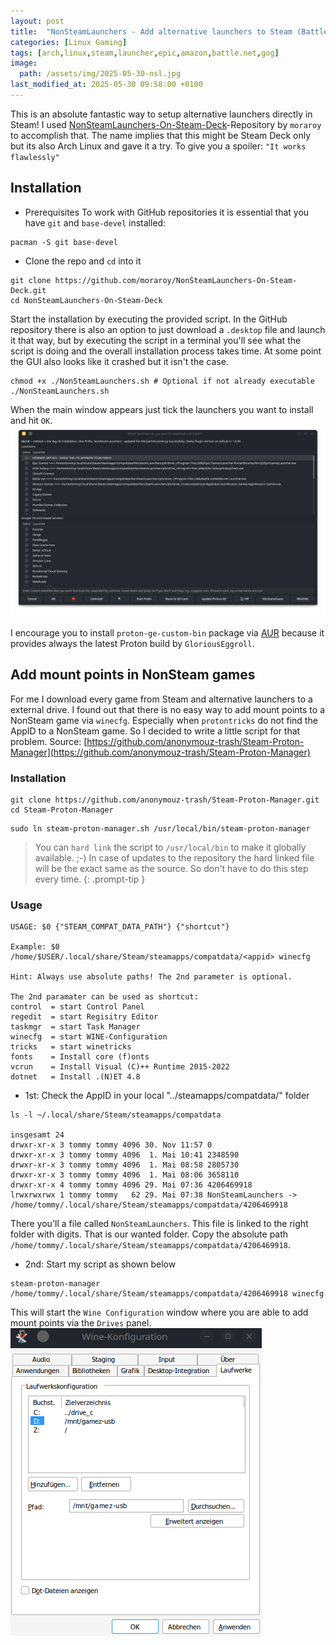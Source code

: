 ```yaml
---
layout: post
title:  "NonSteamLaunchers - Add alternative launchers to Steam (Battle.net, Epic Games, GOG and more)"
categories: [Linux Gaming]
tags: [arch,linux,steam,launcher,epic,amazon,battle.net,gog]
image:
  path: /assets/img/2025-05-30-nsl.jpg
last_modified_at: 2025-05-30 09:58:00 +0100
---
```


This is an absolute fantastic way to setup alternative launchers directly in Steam! I used [NonSteamLaunchers-On-Steam-Deck](https://github.com/moraroy/NonSteamLaunchers-On-Steam-Deck)-Repository by `moraroy` to accomplish that. The name implies that this might be Steam Deck only but its also Arch Linux and gave it a try. To give you a spoiler: `"It works flawlessly"`

## Installation
* Prerequisites
To work with GitHub repositories it is essential that you have `git` and `base-devel` installed:
```shell
pacman -S git base-devel
```
* Clone the repo and `cd` into it
```shell
git clone https://github.com/moraroy/NonSteamLaunchers-On-Steam-Deck.git
cd NonSteamLaunchers-On-Steam-Deck
```

Start the installation by executing the provided script. In the GitHub repository there is also an option to just download a `.desktop` file and launch it that way, but by executing the script in a terminal you'll see what the script is doing and the overall installation process takes time. At some point the GUI also looks like it crashed but it isn't the case.
```shell
chmod +x ./NonSteamLaunchers.sh # Optional if not already executable
./NonSteamLaunchers.sh
```
When the main window appears just tick the launchers you want to install and hit `OK`.
![nsl-mainwindow](/assets/img/nsl-mainwindow.png)

I encourage you to install `proton-ge-custom-bin` package via [AUR](https://aur.archlinux.org/packages/proton-ge-custom-bin) because it provides always the latest Proton build by `GloriousEggroll`.

## Add mount points in NonSteam games
For me I download every game from Steam and alternative launchers to a external drive. I found out that there is no easy way to add mount points to a NonSteam game via `winecfg`. Especially when `protontricks` do not find the AppID to a NonSteam game. So I decided to write a little script for that problem. Source: [https://github.com/anonymouz-trash/Steam-Proton-Manager](https://github.com/anonymouz-trash/Steam-Proton-Manager)

### Installation
```shell
git clone https://github.com/anonymouz-trash/Steam-Proton-Manager.git
cd Steam-Proton-Manager
```
```shell
sudo ln steam-proton-manager.sh /usr/local/bin/steam-proton-manager
```
> You can `hard link` the script to `/usr/local/bin` to make it globally available. ;-) In case of updates to the repository the hard linked file will be the exact same as the source. So don't have to do this step every time.
{: .prompt-tip }

### Usage
```shell
USAGE: $0 {"STEAM_COMPAT_DATA_PATH"} {"shortcut"}

Example: $0 /home/$USER/.local/share/Steam/steamapps/compatdata/<appid> winecfg

Hint: Always use absolute paths! The 2nd parameter is optional.

The 2nd paramater can be used as shortcut:
control  = start Control Panel
regedit  = start Regisitry Editor
taskmgr  = start Task Manager
winecfg  = start WINE-Configuration
tricks   = start winetricks
fonts    = Install core (f)onts
vcrun    = Install Visual (C)++ Runtime 2015-2022
dotnet   = Install .(N)ET 4.8
```

* 1st: Check the AppID in your local "../steamapps/compatdata/" folder

```shell
ls -l ~/.local/share/Steam/steamapps/compatdata 

insgesamt 24
drwxr-xr-x 3 tommy tommy 4096 30. Nov 11:57 0
drwxr-xr-x 3 tommy tommy 4096  1. Mai 10:41 2348590
drwxr-xr-x 3 tommy tommy 4096  1. Mai 08:58 2805730
drwxr-xr-x 3 tommy tommy 4096  1. Mai 08:06 3658110
drwxr-xr-x 4 tommy tommy 4096 29. Mai 07:36 4206469918
lrwxrwxrwx 1 tommy tommy   62 29. Mai 07:38 NonSteamLaunchers -> /home/tommy/.local/share/Steam/steamapps/compatdata/4206469918
```

There you'll a file called `NonSteamLaunchers`. This file is linked to the right folder with digits. That is our wanted folder. Copy the absolute path `/home/tommy/.local/share/Steam/steamapps/compatdata/4206469918`.

* 2nd: Start my script as shown below

```shell
steam-proton-manager /home/tommy/.local/share/Steam/steamapps/compatdata/4206469918 winecfg
```

This will start the `Wine Configuration` window where you are able to add mount points via the `Drives` panel.
![nsl-wine](/assets/img/nsl-wine.png)
